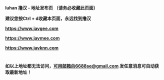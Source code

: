 ****luhan 撸汉 - 地址发布页 （请务必收藏此页面）****

****建议您按Ctrl + d收藏本页面，永远找到撸汉****

****https://www.javgee.com****

****https://www.javmee.com****

****https://www.javknn.com****

#

****如以上地址都无法访问，可用邮箱向6688se@gmail.com 发任意消息可自动获取最新地址！****
